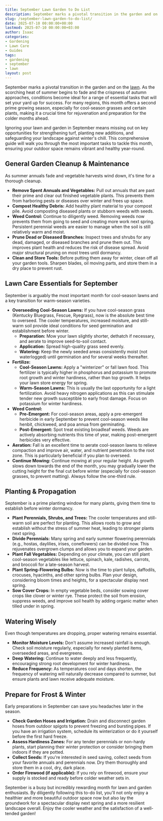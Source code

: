 ```yaml
---
title: September Lawn Garden to Do List
description: September marks a pivotal transition in the garden and on the lawn. As the scorching heat of summer begins to fade and the crispness of autumn approaches,...
slug: /september-lawn-garden-to-do-list/
date: 2025-07-10 00:00:00+00:00
lastmod: 2025-07-10 00:00:00+03:00
author: Isaac
categories:
- Gardening
- Lawn Care
- Guides
tags:
- gardening
- september
- lawn
layout: post
---
```

September marks a pivotal transition in the garden and on the [lawn](https://pestpolicy.com/august-lawn-and-garden-to-do-list/). As the scorching heat of summer begins to fade and the crispness of autumn approaches, conditions become ideal for a range of essential tasks that will set your yard up for success. For many regions, this month offers a second prime growing season, especially for cool-season grasses and certain plants, making it a crucial time for rejuvenation and preparation for the colder months ahead.

Ignoring your lawn and garden in September means missing out on key opportunities for strengthening turf, planting new additions, and safeguarding your landscape against winter's chill. This comprehensive guide will walk you through the most important tasks to tackle this month, ensuring your outdoor space remains vibrant and healthy year-round.

## General Garden Cleanup & Maintenance

As summer annuals fade and vegetable harvests wind down, it's time for a thorough cleanup.

* **Remove Spent Annuals and Vegetables:** Pull out annuals that are past their prime and clear out finished vegetable plants. This prevents them from harboring pests or diseases over winter and frees up space.
* **Compost Healthy Debris:** Add healthy plant material to your compost pile. Avoid composting diseased plants or stubborn weeds with seeds.
* **Weed Control:** Continue to diligently weed. Removing weeds now prevents them from going to seed and creating more work next spring. Persistent perennial weeds are easier to manage when the soil is still relatively warm and moist.
* **Prune Dead or Diseased Branches:** Inspect trees and shrubs for any dead, damaged, or diseased branches and prune them out. This improves plant health and reduces the risk of disease spread. Avoid major structural pruning on most trees until dormancy.
* **Clean and Store Tools:** Before putting them away for winter, clean off all your garden tools. Sharpen blades, oil moving parts, and store them in a dry place to prevent rust.

## Lawn Care Essentials for September

September is arguably the most important month for cool-season lawns and a key transition for warm-season varieties.

* **Overseeding Cool-Season Lawns:** If you have cool-season grass (Kentucky Bluegrass, Fescue, Ryegrass), now is the absolute best time to overseed. The cooler temperatures, increased moisture, and still-warm soil provide ideal conditions for seed germination and establishment before winter.
    * **Preparation:** Mow your lawn slightly shorter, dethatch if necessary, and aerate to improve seed-to-soil contact.
    * **Application:** Spread high-quality grass seed evenly.
    * **Watering:** Keep the newly seeded areas consistently moist (not waterlogged) until germination and for several weeks thereafter.
* **Fertilize:**
    * **Cool-Season Lawns:** Apply a "winterizer" or fall lawn food. This fertilizer is typically higher in phosphorus and potassium to promote root growth and winter hardiness, rather than top growth. It helps your lawn store energy for spring.
    * **Warm-Season Lawns:** This is usually the last opportunity for a light fertilization. Avoid heavy nitrogen applications as this can stimulate tender new growth susceptible to early frost damage. Focus on potassium for winter hardiness.
* **Weed Control:**
    * **Pre-Emergent:** For cool-season areas, apply a pre-emergent herbicide in early September to prevent cool-season weeds like henbit, chickweed, and poa annua from germinating.
    * **Post-Emergent:** Spot treat existing broadleaf weeds. Weeds are actively absorbing nutrients this time of year, making post-emergent herbicides very effective.
* **Aeration:** Fall is an excellent time to aerate cool-season lawns to relieve compaction and improve air, water, and nutrient penetration to the root zone. This is particularly beneficial if you plan to overseed.
* **Continue Mowing:** Continue mowing at your regular height. As growth slows down towards the end of the month, you may gradually lower the cutting height for the final cut before winter (especially for cool-season grasses, to prevent matting). Always follow the one-third rule.

## Planting & Propagation

September is a prime planting window for many plants, giving them time to establish before winter dormancy.

* **Plant Perennials, Shrubs, and Trees:** The cooler temperatures and still-warm soil are perfect for planting. This allows roots to grow and establish without the stress of summer heat, leading to stronger plants next spring.
* **Divide Perennials:** Many spring and early summer flowering perennials (e.g., hostas, daylilies, irises, coneflowers) can be divided now. This rejuvenates overgrown clumps and allows you to expand your garden.
* **Plant Fall Vegetables:** Depending on your climate, you can still plant cool-season vegetables like lettuce, spinach, kale, radishes, carrots, and broccoli for a late-season harvest.
* **Plant Spring-Flowering Bulbs:** Now is the time to plant tulips, daffodils, crocuses, hyacinths, and other spring bulbs. Plan your design, considering bloom times and heights, for a spectacular display next spring.
* **Sow Cover Crops:** In empty vegetable beds, consider sowing cover crops like clover or winter rye. These protect the soil from erosion, suppress weeds, and improve soil health by adding organic matter when tilled under in spring.

## Watering Wisely

Even though temperatures are dropping, proper watering remains essential.

* **Monitor Moisture Levels:** Don't assume increased rainfall is enough. Check soil moisture regularly, especially for newly planted items, overseeded areas, and evergreens.
* **Deep Watering:** Continue to water deeply and less frequently, encouraging strong root development for winter hardiness.
* **Reduce Frequency:** As temperatures cool and days shorten, the frequency of watering will naturally decrease compared to summer, but ensure plants and lawn receive adequate moisture.

## Prepare for Frost & Winter

Early preparations in September can save you headaches later in the season.

* **Check Garden Hoses and Irrigation:** Drain and disconnect garden hoses from outdoor spigots to prevent freezing and bursting pipes. If you have an irrigation system, schedule its winterization or do it yourself before the first hard freeze.
* **Assess Hardiness Zones:** For any tender perennials or non-hardy plants, start planning their winter protection or consider bringing them indoors if they are potted.
* **Collect Seeds:** If you're interested in seed saving, collect seeds from your favorite annuals and perennials now. Dry them thoroughly and store them in a cool, dry, dark place.
* **Order Firewood (if applicable):** If you rely on firewood, ensure your supply is stocked and ready before colder weather sets in.

September is a busy but incredibly rewarding month for lawn and garden enthusiasts. By diligently following this to-do list, you'll not only enjoy a healthier and more beautiful outdoor space now but also lay the groundwork for a spectacular display next spring and a more resilient landscape overall. Enjoy the cooler weather and the satisfaction of a well-tended garden!
